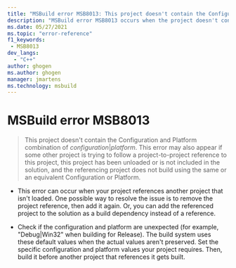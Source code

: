 ```yaml
---
title: "MSBuild error MSB8013: This project doesn't contain the Configuration and Platform combination specified."
description: "MSBuild error MSB8013 occurs when the project doesn't contain the Configuration and Platform combination specified."
ms.date: 05/27/2021
ms.topic: "error-reference"
f1_keywords:
 - MSB8013
dev_langs:
  - "C++"
author: ghogen
ms.author: ghogen
manager: jmartens
ms.technology: msbuild
---
```

# MSBuild error MSB8013

> This project doesn't contain the Configuration and Platform combination of *configuration*&vert;*platform*. This error may also appear if some other project is trying to follow a project-to-project reference to this project, this project has been unloaded or is not included in the solution, and the referencing project does not build using the same or an equivalent Configuration or Platform.

- This error can occur when your project references another project that isn't loaded. One possible way to resolve the issue is to remove the project reference, then add it again. Or, you can add the referenced project to the solution as a build dependency instead of a reference.

- Check if the configuration and platform are unexpected (for example, "Debug|Win32" when building for Release). The build system uses these default values when the actual values aren't preserved. Set the specific configuration and platform values your project requires. Then, build it before another project that references it gets built.
